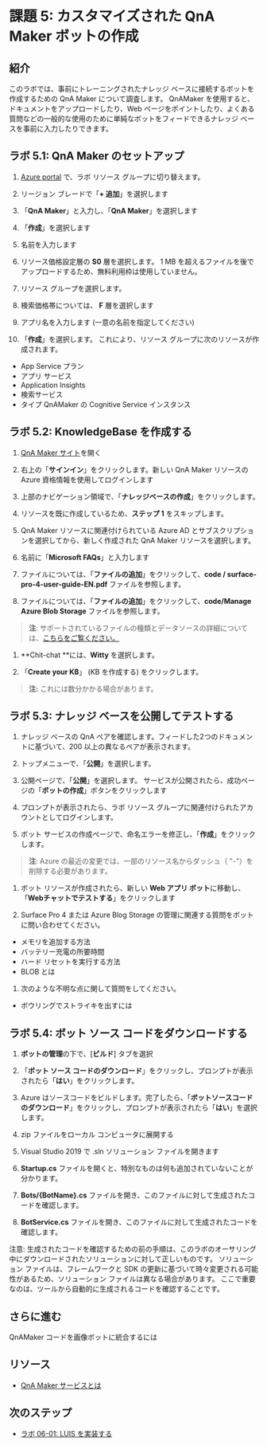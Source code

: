 ﻿# 課題 5: カスタマイズされた QnA Maker ボットの作成

## 紹介

このラボでは、事前にトレーニングされたナレッジ ベースに接続するボットを作成するための QnA Maker について調査します。  QnAMaker を使用すると、ドキュメントをアップロードしたり、Web ページをポイントしたり、よくある質問などの一般的な使用のために単純なボットをフィードできるナレッジ ベースを事前に入力したりできます。

## ラボ 5.1: QnA Maker のセットアップ

1. [Azure portal](https://portal.azure.com) で、ラボ リソース グループに切り替えます。

2. リージョン ブレードで「**+ 追加**」を選択します

3. 「**QnA Maker**」と入力し、「**QnA Maker**」を選択します

4. 「**作成**」を選択します

5. 名前を入力します

6. リソース価格設定層の **S0** 層を選択します。  1 MB を超えるファイルを後でアップロードするため、無料利用枠は使用していません。

7. リソース グループを選択します。

8. 検索価格帯については、 **F** 層を選択します

9. アプリ名を入力します (一意の名前を指定してください)

10. 「**作成**」を選択します。  これにより、リソース グループに次のリソースが作成されます。

- App Service プラン
- アプリ サービス
- Application Insights
- 検索サービス
- タイプ QnAMaker の Cognitive Service インスタンス

## ラボ 5.2: KnowledgeBase を作成する

1. [QnA Maker サイト](https://qnamaker.ai)を開く

1. 右上の「**サインイン**」をクリックします。新しい QnA Maker リソースの Azure 資格情報を使用してログインします

1. 上部のナビゲーション領域で、「**ナレッジベースの作成**」をクリックします。

1. リソースを既に作成しているため、**ステップ 1** をスキップします。

1. QnA Maker リソースに関連付けられている Azure AD とサブスクリプションを選択してから、新しく作成された QnA Maker リソースを選択します。

1. 名前に「**Microsoft FAQs**」と入力します

1. ファイルについては、「**ファイルの追加**」をクリックして、**code / surface-pro-4-user-guide-EN.pdf** ファイルを参照します。

1. ファイルについては、「**ファイルの追加**」をクリックして、**code/Manage Azure Blob Storage** ファイルを参照します。

> **注**: サポートされているファイルの種類とデータソースの詳細については、[こちらをご覧ください。](https://docs.microsoft.com/ja-jp/azure/cognitive-services/qnamaker/concepts/data-sources-supported)

1. **Chit-chat **には、**Witty** を選択します。

1. 「**Create your KB**」 (KB を作成する) をクリックします。

> **注:** これには数分かかる場合があります。

## ラボ 5.3: ナレッジ ベースを公開してテストする

1. ナレッジ ベースの QnA ペアを確認します。フィードした2つのドキュメントに基づいて、200 以上の異なるペアが表示されます。

1. トップメニューで、「**公開**」を選択します。  

1. 公開ページで、「**公開**」を選択します。  サービスが公開されたら、成功ページの「**ボットの作成**」ボタンをクリックします

1. プロンプトが表示されたら、ラボ リソース グループに関連付けられたアカウントとしてログインします。

1. ボット サービスの作成ページで、命名エラーを修正し、「**作成**」をクリックします。

> **注**: Azure の最近の変更では、一部のリソース名からダッシュ（ "-"）を削除する必要があります。

1. ボット リソースが作成されたら、新しい **Web アプリ ボット**に移動し、「**Webチャットでテストする**」をクリックします

1. Surface Pro 4 または Azure Blog Storage の管理に関連する質問をボットに問い合わせてください。

- メモリを追加する方法
- バッテリー充電の所要時間
- ハード リセットを実行する方法
- BLOB とは

1. 次のような不明な点に関して質問をしてください。

- ボウリングでストライキを出すには

## ラボ 5.4: ボット ソース コードをダウンロードする

1. **ボットの管理**の下で、[**ビルド**] タブを選択

1. 「**ボット ソース コードのダウンロード**」をクリックし、プロンプトが表示されたら「**はい**」をクリックします。  

1. Azure はソースコードをビルドします。完了したら、「**ボットソースコードのダウンロード**」をクリックし、プロンプトが表示されたら「**はい**」を選択します。

1. zip ファイルをローカル コンピュータに展開する

1. Visual Studio 2019 で .sln ソリューション ファイルを開きます

1. **Startup.cs** ファイルを開くと、特別なものは何も追加されていないことが分かります。

1. **Bots/{BotName}.cs** ファイルを開き、このファイルに対して生成されたコードを確認します。

1. **BotService.cs** ファイルを開き、このファイルに対して生成されたコードを確認します。

注意: 生成されたコードを確認するための前の手順は、このラボのオーサリング中にダウンロードされたソリューションに対して正しいものです。  ソリューション ファイルは、フレームワークと SDK の更新に基づいて時々変更される可能性があるため、ソリューション ファイルは異なる場合があります。  ここで重要なのは、ツールから自動的に生成されるコードを確認することです。

## さらに進む

QnAMaker コードを画像ボットに統合するには

## リソース

- [QnA Maker サービスとは](https://docs.microsoft.com/ja-jp/azure/cognitive-services/qnamaker/overview/overview)

## 次のステップ

- [ラボ 06-01: LUIS を実装する](../Lab6-Implement_LUIS/01-Introduction.md)
